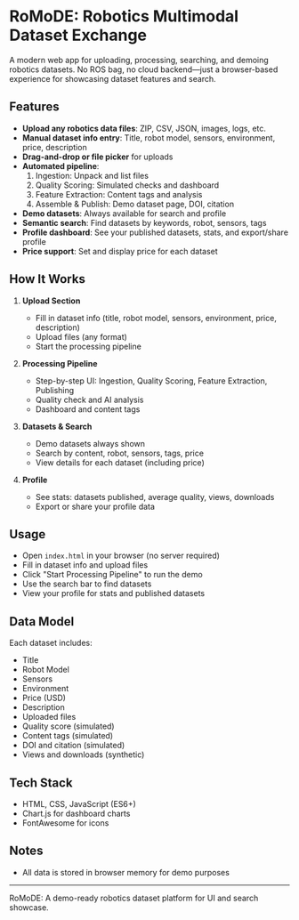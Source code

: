 # RoMoDE: Robotics Multimodal Dataset Exchange

A modern web app for uploading, processing, searching, and demoing robotics datasets. No ROS bag, no cloud backend—just a browser-based experience for showcasing dataset features and search.

## Features

- **Upload any robotics data files**: ZIP, CSV, JSON, images, logs, etc.
- **Manual dataset info entry**: Title, robot model, sensors, environment, price, description
- **Drag-and-drop or file picker** for uploads
- **Automated pipeline**:
  1. Ingestion: Unpack and list files
  2. Quality Scoring: Simulated checks and dashboard
  3. Feature Extraction: Content tags and analysis
  4. Assemble & Publish: Demo dataset page, DOI, citation
- **Demo datasets**: Always available for search and profile
- **Semantic search**: Find datasets by keywords, robot, sensors, tags
- **Profile dashboard**: See your published datasets, stats, and export/share profile
- **Price support**: Set and display price for each dataset

## How It Works

1. **Upload Section**
   - Fill in dataset info (title, robot model, sensors, environment, price, description)
   - Upload files (any format)
   - Start the processing pipeline

2. **Processing Pipeline**
   - Step-by-step UI: Ingestion, Quality Scoring, Feature Extraction, Publishing
   - Quality check and AI analysis 
   - Dashboard and content tags

3. **Datasets & Search**
   - Demo datasets always shown
   - Search by content, robot, sensors, tags, price
   - View details for each dataset (including price)

4. **Profile**
   - See stats: datasets published, average quality, views, downloads
   - Export or share your profile data

## Usage

- Open `index.html` in your browser (no server required)
- Fill in dataset info and upload files
- Click "Start Processing Pipeline" to run the demo
- Use the search bar to find datasets
- View your profile for stats and published datasets

## Data Model

Each dataset includes:
- Title
- Robot Model
- Sensors
- Environment
- Price (USD)
- Description
- Uploaded files
- Quality score (simulated)
- Content tags (simulated)
- DOI and citation (simulated)
- Views and downloads (synthetic)

## Tech Stack
- HTML, CSS, JavaScript (ES6+)
- Chart.js for dashboard charts
- FontAwesome for icons

## Notes
- All data is stored in browser memory for demo purposes


---
RoMoDE: A demo-ready robotics dataset platform for UI and search showcase.

